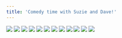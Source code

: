 ```yaml
---
title: 'Comedy time with Suzie and Dave!'
---
```


![](images/ribald-youth/part-15/pg168.jpg)
![](images/ribald-youth/part-15/pg169.jpg)
![](images/ribald-youth/part-15/pg170.jpg)
![](images/ribald-youth/part-15/pg171.jpg)
![](images/ribald-youth/part-15/pg172.jpg)
![](images/ribald-youth/part-15/pg173.jpg)
![](images/ribald-youth/part-15/pg174.jpg)
![](images/ribald-youth/part-15/pg175.jpg)
![](images/ribald-youth/part-15/pg176.jpg)
![](images/ribald-youth/part-15/pg177.jpg)
![](images/ribald-youth/part-15/pg178.jpg)
![](images/ribald-youth/part-15/pg179.jpg)